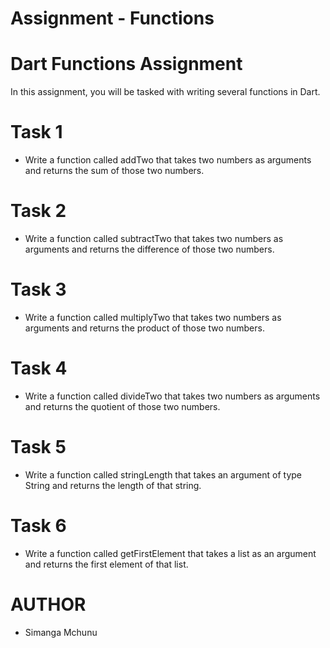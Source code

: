 # Assignment - Functions

# Dart Functions Assignment

In this assignment, you will be tasked with writing several functions in Dart.

# Task 1
- Write a function called addTwo that takes two numbers as arguments and returns the sum of those two numbers.

# Task 2
- Write a function called subtractTwo that takes two numbers as arguments and returns the difference of those two numbers.

# Task 3
- Write a function called multiplyTwo that takes two numbers as arguments and returns the product of those two numbers.

# Task 4
- Write a function called divideTwo that takes two numbers as arguments and returns the quotient of those two numbers.

# Task 5
- Write a function called stringLength that takes an argument of type String and returns the length of that string.

# Task 6
- Write a function called getFirstElement that takes a list as an argument and returns the first element of that list.

# AUTHOR
- Simanga Mchunu